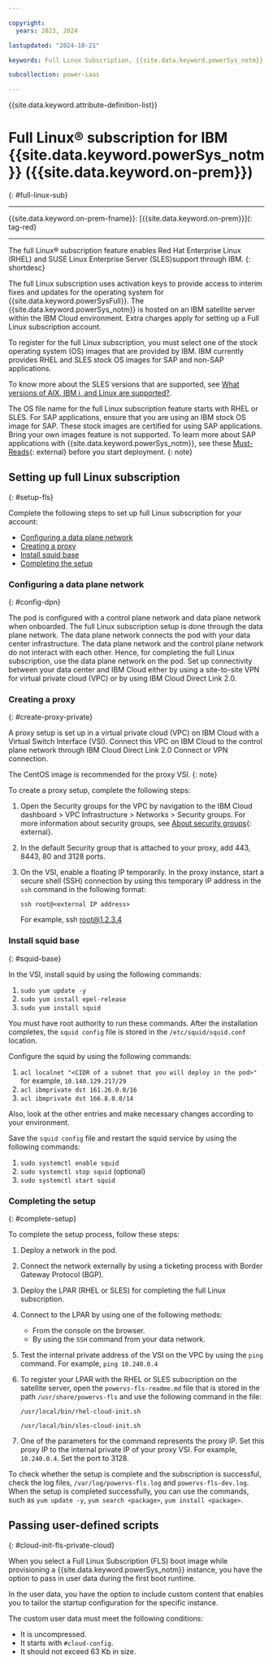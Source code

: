 ```yaml
---

copyright:
  years: 2023, 2024

lastupdated: "2024-10-21"

keywords: Full Linux Subscription, {{site.data.keyword.powerSys_notm}}, private cloud, install squid base, creating proxy

subcollection: power-iaas

---
```


{{site.data.keyword.attribute-definition-list}}



# Full Linux&reg; subscription for IBM {{site.data.keyword.powerSys_notm}} ({{site.data.keyword.on-prem}})
{: #full-linux-sub}

---



{{site.data.keyword.on-prem-fname}}: [{{site.data.keyword.on-prem}}]{: tag-red}


---

The full Linux&reg; subscription feature enables Red Hat Enterprise Linux (RHEL) and SUSE Linux Enterprise Server (SLES)support through IBM.
{: shortdesc}

The full Linux subscription uses activation keys to provide access to interim fixes and updates for the operating system for {{site.data.keyword.powerSysFull}}. The {{site.data.keyword.powerSys_notm}} is hosted on an IBM satellite server within the IBM Cloud environment. Extra charges apply for setting up a Full Linux subscription account.

To register for the full Linux subscription, you must select one of the stock operating system (OS) images that are provided by IBM. IBM currently provides RHEL and SLES stock OS images for SAP and non-SAP applications.

To know more about the SLES versions that are supported, see [What versions of AIX, IBM i, and Linux are supported?](/docs/power-iaas?topic=power-iaas-powervs-faqs#os-versions).

The OS file name for the full Linux subscription feature starts with RHEL or SLES. For SAP applications, ensure that you are using an IBM stock OS image for SAP. These stock images are certified for using SAP applications. Bring your own images feature is not supported. To learn more about SAP applications with {{site.data.keyword.powerSys_notm}}, see these [Must-Reads](https://cloud.ibm.com/docs/sap?topic=sap-power-vs-planning-items){: external} before you start deployment.
{: note}

## Setting up full Linux subscription
{: #setup-fls}

Complete the following steps to set up full Linux subscription for your account:

* [Configuring a data plane network](/docs/power-iaas?topic=power-iaas-full-linux-sub#config-dpn)
* [Creating a proxy](/docs/power-iaas?topic=power-iaas-full-linux-sub#create-proxy-private)
* [Install squid base](/docs/power-iaas?topic=power-iaas-full-linux-sub#squid-base)
* [Completing the setup](/docs/power-iaas?topic=power-iaas-full-linux-sub#complete-setup)

### Configuring a data plane network
{: #config-dpn}

The pod is configured with a control plane network and data plane network when onboarded. The full Linux subscription setup is done through the data plane network. The data plane network connects the pod with your data center infrastructure. The data plane network and the control plane network do not interact with each other. Hence, for completing the full Linux subscription, use the data plane network on the pod. Set up connectivity between your data center and IBM Cloud either by using a site-to-site VPN for virtual private cloud (VPC) or by using IBM Cloud Direct Link 2.0.

### Creating a proxy
{: #create-proxy-private}

A proxy setup is set up in a virtual private cloud (VPC) on IBM Cloud with a Virtual Switch Interface (VSI). Connect this VPC on IBM Cloud to the control plane network through IBM Cloud Direct Link 2.0 Connect or VPN connection.

The CentOS image is recommended for the proxy VSI.
{: note}

To create a proxy setup, complete the following steps:

1. Open the Security groups for the VPC by navigation to the IBM Cloud dashboard > VPC Infrastructure > Networks > Security groups. For more information about security groups, see [About security groups](/docs/vpc?topic=vpc-using-security-groups){: external}.

2. In the default Security group that is attached to your proxy, add 443, 8443, 80 and 3128 ports.

3. On the VSI, enable a floating IP temporarily. In the proxy instance, start a secure shell (SSH) connection by using this temporary IP address in the `ssh` command in the following format:

    `ssh root@<external IP address>`

    For example, ssh root@1.2.3.4

### Install squid base
{: #squid-base}

In the VSI, install squid by using the following commands:
1. `sudo yum update -y`
2. `sudo yum install epel-release`
3. `sudo yum install squid`

You must have root authority to run these commands. After the installation completes, the `squid config` file is stored in the `/etc/squid/squid.conf` location.

Configure the squid by using the following commands:
1. `acl localnet "<CIDR of a subnet that you will deploy in the pod>"`
      for example, `10.140.129.217/29`
2. `acl ibmprivate dst 161.26.0.0/16`
3. `acl ibmprivate dst 166.8.0.0/14`

Also, look at the other entries and make necessary changes according to your environment.

Save the `squid config` file and restart the squid service by using the following commands:
1. `sudo systemctl enable squid`
2. `sudo systemctl stop squid` (optional)
3. `sudo systemctl start squid`

### Completing the setup
{: #complete-setup}

To complete the setup process, follow these steps:
1. Deploy a network in the pod.
2. Connect the network externally by using a ticketing process with Border Gateway Protocol (BGP).
3. Deploy the LPAR (RHEL or SLES) for completing the full Linux subscription.
4. Connect to the LPAR by using one of the following methods:
   * From the console on the browser.
   * By using the `SSH` command from your data network.
5. Test the internal private address of the VSI on the VPC by using the `ping` command. For example, `ping 10.240.0.4`
6. To register your LPAR with the RHEL or SLES subscription on the satellite server, open the `powervs-fls-readme.md` file that is stored in the path `/usr/share/powervs-fls` and use the following command in the file:

      `/usr/local/bin/rhel-cloud-init.sh`


      `/usr/local/bin/sles-cloud-init.sh`


7. One of the parameters for the command represents the proxy IP. Set this proxy IP to the internal private IP of your proxy VSI. For example, `10.240.0.4`. Set the port to 3128.

To check whether the setup is complete and the subscription is successful, check the log files, `/var/log/powervs-fls.log` and `powervs-fls-dev.log`. When the setup is completed successfully, you can use the commands, such as `yum update -y`, `yum search <package>`, `yum install <package>`.



## Passing user-defined scripts
{: #cloud-init-fls-private-cloud}

When you select a Full Linux Subscription (FLS) boot image while provisioning a {{site.data.keyword.powerSys_notm}} instance, you have the option to pass in user data during the first boot runtime.

In the user data, you have the option to include custom content that enables you to tailor the startup configuration for the specific instance.

The custom user data must meet the following conditions:
-  It is uncompressed.
-  It starts with `#cloud-config`.
-  It should not exceed 63 Kb in size.
